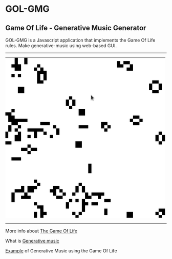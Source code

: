 # GOL-GMG 
## Game Of Life - Generative Music Generator
GOL-GMG is a Javascript application that implements the Game Of Life rules. Make generative-music using web-based GUI.

---

![](repo/GOL-GMG.gif)

---

More info about [The Game Of Life](https://en.wikipedia.org/wiki/Conway%27s_Game_of_Life)  

What is [Generative music](https://en.wikipedia.org/wiki/Generative_music)  

[Example](https://www.youtube.com/watch?v=WbJlR77WWic) of Generative Music using the Game Of Life